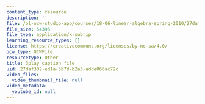 ```yaml
---
content_type: resource
description: ''
file: /ol-ocw-studio-app/courses/18-06-linear-algebra-spring-2010/27daf302ed1a5b7db2a3adde066ac72c_yjBerM5jWsc.vtt
file_size: 54395
file_type: application/x-subrip
learning_resource_types: []
license: https://creativecommons.org/licenses/by-nc-sa/4.0/
ocw_type: OCWFile
resourcetype: Other
title: 3play caption file
uid: 27daf302-ed1a-5b7d-b2a3-adde066ac72c
video_files:
  video_thumbnail_file: null
video_metadata:
  youtube_id: null
---
```

